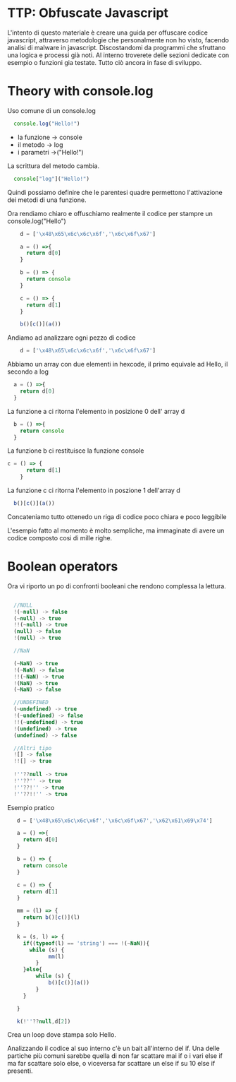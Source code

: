 
# TTP: Obfuscate Javascript

L'intento di questo materiale è creare una guida per offuscare codice javascript, attraverso metodologie che personalmente non ho visto, facendo analisi di malware in javascript. Discostandomi da programmi che sfruttano una logica e processi già noti. 
Al interno troverete delle sezioni dedicate con esempio o funzioni gia testate. 
Tutto ciò ancora in fase di sviluppo. 



# Theory with console.log






Uso comune di un console.log

```javascript
  console.log("Hello!")
```

- la funzione  -> console
- il metodo    -> log 
- i parametri  ->("Hello!")


La scrittura del metodo cambia.

```javascript
  console["log"]("Hello!")
```

Quindi possiamo definire che le parentesi quadre permettono l'attivazione dei metodi di una funzione.


Ora rendiamo chiaro e offuschiamo realmente il codice per stampre un console.log("Hello")

```javascript
    d = ['\x48\x65\x6c\x6c\x6f','\x6c\x6f\x67']

    a = () =>{
      return d[0]
    }

    b = () => {
      return console
    }

    c = () => {
      return d[1]
    }

    b()[c()](a())
```

Andiamo ad analizzare ogni pezzo di codice 

```javascript
    d = ['\x48\x65\x6c\x6c\x6f','\x6c\x6f\x67']
```
Abbiamo un array con due elementi in hexcode, il primo equivale ad Hello, il secondo a log 

```javascript
  a = () =>{
    return d[0]
  }
```

La funzione a ci ritorna l'elemento in posizione 0 dell' array d 


```javascript
  b = () =>{
    return console
  }
```

La funzione b ci restituisce la funzione console 

```javascript
c = () => {
      return d[1]
    }
```
La funzione c ci ritorna l'elemento in poszione 1 dell'array d


```javascript
  b()[c()](a())
```
Concateniamo tutto ottenedo un riga di codice poco chiara e poco leggibile 


L'esempio fatto al momento è molto sempliche, ma immaginate di avere un codice composto cosi di mille righe.


# Boolean operators

Ora vi riporto un po di confronti booleani che rendono complessa la lettura. 

```javascript

  //NULL
  !(~null) -> false
  (~null) -> true
  !!(~null) -> true
  (null) -> false
  !(null) -> true

  //NaN

  (~NaN) -> true
  !(~NaN) -> false
  !!(~NaN) -> true
  !(NaN) -> true
  (~NaN) -> false

  //UNDEFINED
  (~undefined) -> true
  !(~undefined) -> false
  !!(~undefined) -> true
  !(undefined) -> true
  (undefined) -> false

  //Altri tipo 
  ![] -> false
  !![] -> true
  
  !''??null -> true
  !''??'' -> true
  !''??!'' -> true
  !''??!!'' -> true
```

Esempio pratico

```javascript
   d = ['\x48\x65\x6c\x6c\x6f','\x6c\x6f\x67','\x62\x61\x69\x74']

   a = () =>{
     return d[0]
   }

   b = () => {
     return console
   }

   c = () => {
     return d[1]
   }

   mm = (l) => {
     return b()[c()](l)
   }

   k = (s, l) => {
     if((typeof(l) == 'string') === !(~NaN)){
       while (s) {
             mm(l)
         }
     }else{
         while (s) {
             b()[c()](a())
         }
     }

   }

   k(!''??null,d[2])
```

Crea un loop dove stampa solo Hello.

Analizzando il codice al suo interno c'è un bait all'interno del if.
Una delle partiche più comuni sarebbe quella di non far scattare mai if o i vari else if ma far scattare solo else, o viceversa far scattare un else if su 10 else if presenti. 



